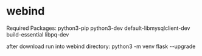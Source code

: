 # webind
Required Packages:
  python3-pip
  python3-dev 
  default-libmysqlclient-dev 
  build-essential 
  libpq-dev
  
  
after download run into webind directory: python3 -m venv flask --upgrade
